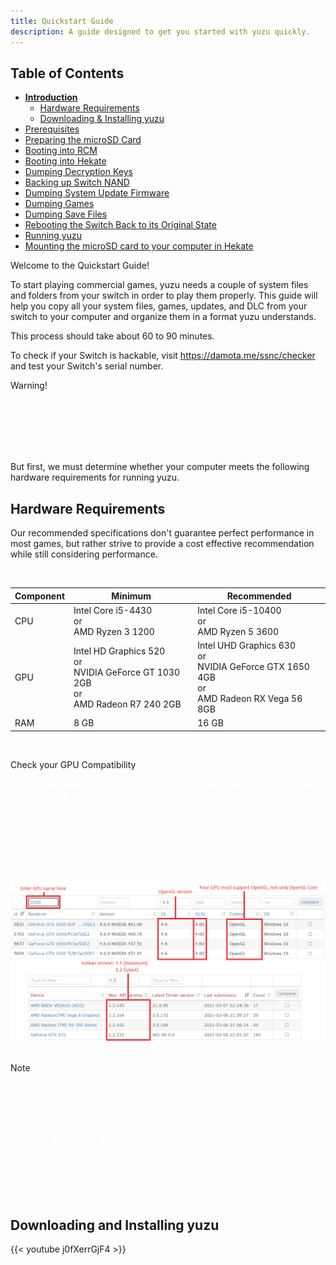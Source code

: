 ```yaml
---
title: Quickstart Guide
description: A guide designed to get you started with yuzu quickly.
---
```


## Table of Contents

* [**Introduction**](/quickstart/)
	- [Hardware Requirements](#hardware-requirements)
	- [Downloading & Installing yuzu](#downloading-and-installing-yuzu)
* [Prerequisites](/quickstart/prerequisites/)
* [Preparing the microSD Card](/quickstart/prepare-sd-card/)
* [Booting into RCM](/quickstart/boot-to-rcm/)
* [Booting into Hekate](/quickstart/boot-to-hekate/)
* [Dumping Decryption Keys](/quickstart/dump-keys/)
* [Backing up Switch NAND](/quickstart/nand-backup/)
* [Dumping System Update Firmware](/quickstart/dump-firmware/)
* [Dumping Games](/quickstart/dump-games/)
* [Dumping Save Files](/quickstart/dump-saves/)
* [Rebooting the Switch Back to its Original State](/quickstart/reboot-to-stock/)
* [Running yuzu](/quickstart/running-yuzu/)
* [Mounting the microSD card to your computer in Hekate](/quickstart/hekate-ums/)

Welcome to the Quickstart Guide!

To start playing commercial games, yuzu needs a couple of system files and folders from your switch in order to play them properly.
This guide will help you copy all your system files, games, updates, and DLC from your switch to your computer and organize them in a format yuzu understands. 

This process should take about 60 to 90 minutes.

To check if your Switch is hackable, visit <https://damota.me/ssnc/checker> and test your Switch's serial number.

<article class="message has-text-weight-semibold is-warning">
  <div class="message-header">
    <p>Warning!</p>
  </div>
  <div class="message-body" style="color:#fff;">
	<li>If your Switch is patched, you will not be able to complete rest of this guide.</li>
	<br>
    <li>The 2019 Switch revision (Mariko/Red Box/HAC-001(-01)) and the Switch Lite are both patched and you will not be able to complete rest of this guide.</li>
  </div>
</article>


But first, we must determine whether your computer meets the following hardware requirements for running yuzu.

## Hardware Requirements

Our recommended specifications don't guarantee perfect performance in most games, but rather strive to provide a cost effective recommendation while still considering performance.

<br>

| Component 	| Minimum                                                                               			| Recommended                                                                                  			|
|-----------	|---------------------------------------------------------------------------------------			|----------------------------------------------------------------------------------------------			|
| CPU       	| Intel Core i5-4430 <br> or <br>AMD Ryzen 3 1200                                           		| Intel Core i5-10400 <br> or <br>AMD Ryzen 5 3600                                                 		|
| GPU       	| Intel HD Graphics 520 <br> or <br>NVIDIA GeForce GT 1030 2GB<br> or <br>AMD Radeon R7 240 2GB 	| Intel UHD Graphics 630 <br> or <br>NVIDIA GeForce GTX 1650 4GB <br> or <br>AMD Radeon RX Vega 56 8GB 	|
| RAM       	| 8 GB                                                                                  			| 16 GB                                                                                        			|

<br>
<article class="message is-link">
  <div class="message-header">
    <p>Check your GPU Compatibility</p>
  </div>
  <div class="message-body" style="color:#fff;">
	<b>GPUs must support OpenGL 4.6 & OpenGL Compatibility profile, or Vulkan 1.1 (or higher).</b><br><br>
	<p>
	To find out if your GPU meets these requirements, visit https://opengl.gpuinfo.org or 
	https://vulkan.gpuinfo.org/ and check your GPU details.
	<br><br>
	<b>Sample Image:</b>
	</p>
	<img src="./gpu_info.png" alt="GPU Info">	
  </div>
</article>
<br>
<article class="message is-primary">
  <div class="message-header">
    <p>Note</p>
  </div>
  <div class="message-body" style="color:#fff;">
	<li>Most games are playable on older Nvidia GPUs from the Fermi family (400 series) or later, but at least Pascal (1000 series) is strongly recommended.</li>
	<br>
	<li>CPUs lacking the FMA instruction set will produce very poor results. Intel Core gen 3 series or older, AMD phenom II or older and all Pentium/Celeron/Atom CPUs will not produce optimal results.</li>
	<br>
	<li>Laptop CPUs will not reach the same performance as their desktop counterparts due to thermal, power, and technical limitations.</li>
  </div>
</article>
<br>

## Downloading and Installing yuzu

{{< youtube j0fXerrGjF4 >}}
